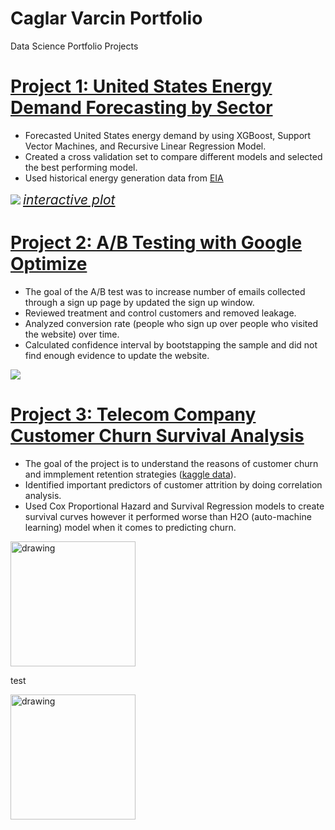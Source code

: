# Caglar Varcin Portfolio
Data Science Portfolio Projects

# [Project 1: United States Energy Demand Forecasting by Sector](https://github.com/Varcin/Business-Problems/tree/master/054_energy_forecast_xgboost)
* Forecasted United States energy demand by using XGBoost, Support Vector Machines, and Recursive Linear Regression Model. 
* Created a cross validation set to compare different models and selected the best performing model.  
* Used historical energy generation data from [EIA](https://www.eia.gov/electricity/data/browser/)

![](https://varcin.github.io/Portfolio/images/results_plot.png)
<span style="font-size:1.5em;">*[interactive plot](https://varcin.github.io/Portfolio/images/results_plot.html)*</span>

# [Project 2: A/B Testing with Google Optimize](https://github.com/Varcin/Business-Problems/tree/master/024_ab_testing_for_website_optimization)
* The goal of the A/B test was to increase number of emails collected through a sign up page by updated the sign up window. 
* Reviewed treatment and control customers and removed leakage.
* Analyzed conversion rate (people who sign up over people who visited the website) over time. 
* Calculated confidence interval by bootstapping the sample and did not find enough evidence to update the website. 

![](https://varcin.github.io/Portfolio/images/ab_test_conversion_bootstrap.png)

# [Project 3: Telecom Company Customer Churn Survival Analysis](https://github.com/Varcin/Business-Problems/tree/master/014_customer_churn_survival_h2o)
* The goal of the project is to understand the reasons of customer churn and immplement retention strategies ([kaggle data](https://www.kaggle.com/datasets/blastchar/telco-customer-churn)). 
* Identified important predictors of customer attrition by doing correlation analysis.  
* Used Cox Proportional Hazard and Survival Regression models to create survival curves however it performed worse than H2O (auto-machine learning) model when it comes to predicting churn. 

<img src="https://varcin.github.io/Portfolio/images/corr_funel.png" alt="drawing" width="200"/>

test


<img src=![](https://varcin.github.io/Portfolio/images/corr_funel.png) alt="drawing" width="200"/>

